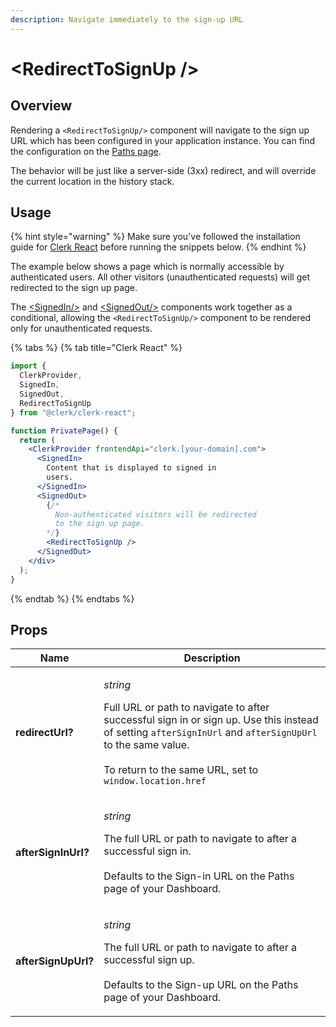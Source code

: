 ```yaml
---
description: Navigate immediately to the sign-up URL
---
```


# \<RedirectToSignUp />

## Overview

Rendering a `<RedirectToSignUp/>` component will navigate to the sign up URL which has been configured in your application instance. You can find the configuration on the [Paths page](https://dashboard.clerk.dev/last-active?path=paths).

The behavior will be just like a server-side (3xx) redirect, and will override the current location in the history stack.

## Usage

{% hint style="warning" %}
Make sure you've followed the installation guide for [Clerk React](../../reference/clerk-react/installation.md) before running the snippets below.
{% endhint %}

The example below shows a page which is normally accessible by authenticated users. All other visitors (unauthenticated requests) will get redirected to the sign up page.

The [\<SignedIn/>](../signed-in.md) and [\<SignedOut/>](../signed-out.md) components work together as a conditional, allowing the `<RedirectToSignUp/>` component to be rendered only for unauthenticated requests.

{% tabs %}
{% tab title="Clerk React" %}
```jsx
import { 
  ClerkProvider,
  SignedIn,
  SignedOut,
  RedirectToSignUp
} from "@clerk/clerk-react";

function PrivatePage() {
  return (
    <ClerkProvider frontendApi="clerk.[your-domain].com">
      <SignedIn>
        Content that is displayed to signed in
        users.
      </SignedIn>
      <SignedOut>
        {/* 
          Non-authenticated visitors will be redirected
          to the sign up page.
        */}
        <RedirectToSignUp />
      </SignedOut>
    </div>
  );
}
```
{% endtab %}
{% endtabs %}

## Props

| Name                | Description                                                                                                                                                                                                                                                                             |
| ------------------- | --------------------------------------------------------------------------------------------------------------------------------------------------------------------------------------------------------------------------------------------------------------------------------------- |
| **redirectUrl?**    | <p><em>string</em></p><p>Full URL or path to navigate to after successful sign in or sign up. Use this instead of setting <code>afterSignInUrl</code> and <code>afterSignUpUrl</code> to the same value.<br><br>To return to the same URL, set to <code>window.location.href</code></p> |
| **afterSignInUrl?** | <p><em>string</em></p><p>The full URL or path to navigate to after a successful sign in.<br><br>Defaults to the Sign-in URL on the Paths page of your Dashboard.</p>                                                                                                                    |
| **afterSignUpUrl?** | <p><em>string</em></p><p>The full URL or path to navigate to after a successful sign up.<br><br>Defaults to the Sign-up URL on the Paths page of your Dashboard.</p>                                                                                                                    |
